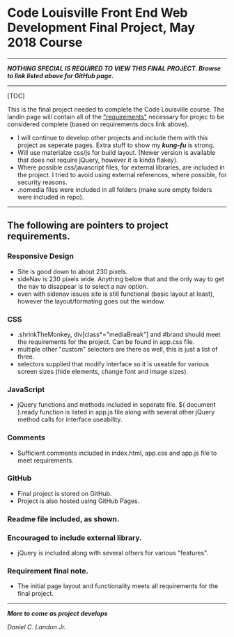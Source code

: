 # Code Louisville Front End Web Development Final Project, May 2018 Course

---

***NOTHING SPECIAL IS REQUIRED TO VIEW THIS FINAL PROJECT. Browse to link listed above for GitHub page.***

---

[TOC]

This is the final project needed to complete the Code Louisville course. The landin page will contain all of the ["requirements"](https://github.com/CodeLouisville/Student-Resources/wiki/Front-End-Web-Development-Project-Requirements) necessary for projec to be considered complete (based on requirements docs link above).

- I will continue to develop other projects and include them with this project as seperate pages. Extra stuff to show my ***kung-fu*** is strong.
- Will use materialze css/js for build layout. (Newer version is available that does not require jQuery, however it is kinda flakey).
- Where possible css/javascript files, for external libraries, are included in the project. I tried to avoid using external references, where possible, for security reasons.
- .nomedia files were included in all folders (make sure empty folders were included in repo).

***

## The following are pointers to project requirements.

### Responsive Design
  - Site is good down to about 230 pixels.
  - sideNav is 230 pixels wide. Anything below that and the only way to get the nav to disappear is to select a nav option.
  - even with sidenav issues site is still functional (basic layout at least), however the layout/formating goes out the window.

### CSS
  - .shrinkTheMonkey, div[class*="mediaBreak"] and #brand should meet the requirements for the project. Can be found in app.css file.
  - multiple other "custom" selectors are there as well, this is just a list of three.
  - selectors supplied that modify interface so it is useable for various screen sizes (hide elements, change font and image sizes).

### JavaScript
  - jQuery functions and methods included in seperate file. $( document ).ready function is listed in app.js file along with several other jQuery method calls for interface useability.

### Comments

- Sufficient comments included in index.html, app.css and app.js file to meet requirements.

### GitHub

- Final project is stored on GitHub.
- Project is also hosted using GitHub Pages.

### Readme file included, as shown.

### Encouraged to include external library. 

- jQuery is included along with several others for various "features".

### Requirement final note. 

- The initial page layout and functionality meets all requirements for the final project. 

---

***More to come as project develops***

*Daniel C. Landon Jr.*